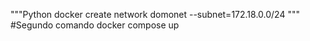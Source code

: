 """Python
docker create network domonet --subnet=172.18.0.0/24
"""
#Segundo comando
docker compose up
